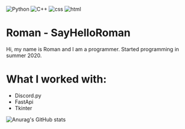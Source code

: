 ![Python](https://img.shields.io/badge/-Python-blue)
![C++](https://img.shields.io/badge/-C++-blue)
![css](https://img.shields.io/badge/-css-orange)
![html](https://img.shields.io/badge/-html-orange)

# Roman - SayHelloRoman

Hi, my name is Roman and I am a programmer. Started programming in summer 2020.

# What I worked with:
- Discord.py
- FastApi
- Tkinter

![Anurag's GitHub stats](https://github-readme-stats.vercel.app/api?username=SayHelloRoman&show_icons=true&theme=radical)
